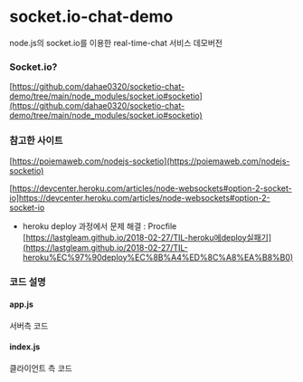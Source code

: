 # socket.io-chat-demo

node.js의 socket.io를 이용한 real-time-chat 서비스 데모버전

### Socket.io?

[https://github.com/dahae0320/socketio-chat-demo/tree/main/node_modules/socket.io#socketio](https://github.com/dahae0320/socketio-chat-demo/tree/main/node_modules/socket.io#socketio)

### 참고한 사이트

[https://poiemaweb.com/nodejs-socketio](https://poiemaweb.com/nodejs-socketio)

[https://devcenter.heroku.com/articles/node-websockets#option-2-socket-io]https://devcenter.heroku.com/articles/node-websockets#option-2-socket-io

- heroku deploy 과정에서 문제 해결 : Procfile
[https://lastgleam.github.io/2018-02-27/TIL-heroku에deploy실패기](https://lastgleam.github.io/2018-02-27/TIL-heroku%EC%97%90deploy%EC%8B%A4%ED%8C%A8%EA%B8%B0)

### 코드 설명

#### app.js

서버측 코드

#### index.js

클라이언트 측 코드
